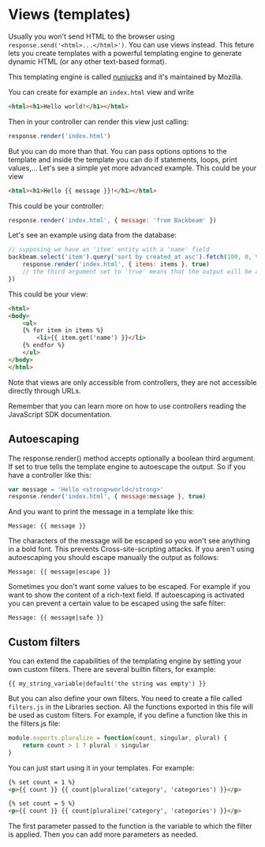 # Views (templates)

Usually you won't send HTML to the browser using `response.send('<html>...</html>')`. You can use views instead. This feture lets you create templates with a powerful templating engine to generate dynamic HTML (or any other text-based format).

This templating engine is called [nunjucks](http://mozilla.github.io/nunjucks/) and it's maintained by Mozilla.

You can create for example an `index.html` view and write

```html
<html><h1>Hello world!</h1></html>
```

Then in your controller can render this view just calling:

```javascript
response.render('index.html')
```

But you can do more than that. You can pass options options to the template and inside the template you can do if statements, loops, print values,... Let's see a simple yet more advanced example. This could be your view

```html
<html><h1>Hello {{ message }}!</h1></html>
```

This could be your controller:

```javascript
response.render('index.html', { message: 'from Backbeam' })
```

Let's see an example using data from the database:

```javascript
// supposing we have an 'item' entity with a 'name' field
backbeam.select('item').query('sort by created_at asc').fetch(100, 0, function(err, items) {
    response.render('index.html', { items: items }, true)
    // the third argument set to 'true' means that the output will be autoescaped
})
```

This could be your view:

```html
<html>
<body>
    <ul>
    {% for item in items %}
        <li>{{ item.get('name') }}</li>
    {% endfor %}
    </ul>
</body>
</html>
```

Note that views are only accessible from controllers, they are not accessible directly through URLs.

Remember that you can learn more on how to use controllers reading the JavaScript SDK documentation.

## Autoescaping

The response.render() method accepts optionally a boolean third argument. If set to true tells the template engine to autoescape the output. So if you have a controller like this:

```javascript
var message = 'Hello <strong>world</strong>'
response.render('index.html', { message:message }, true)
```

And you want to print the message in a template like this:

`Message: {{ message }}`

The characters of the message will be escaped so you won't see anything in a bold font. This prevents Cross-site-scripting attacks. If you aren't using autoescaping you should escape manually the output as follows:

`Message: {{ message|escape }}`

Sometimes you don't want some values to be escaped. For example if you want to show the content of a rich-text field. If autoescaping is activated you can prevent a certain value to be escaped using the safe filter:

`Message: {{ message|safe }}`

## Custom filters
You can extend the capabilities of the templating engine by setting your own custom filters. There are several builtin filters, for example:

`{{ my_string_variable|default('the string was empty') }}`

But you can also define your own filters. You need to create a file called `filters.js` in the Libraries section. All the functions exported in this file will be used as custom filters. For example, if you define a function like this in the filters.js file:

```javascript
module.exports.pluralize = function(count, singular, plural) {
    return count > 1 ? plural : singular
}
```

You can just start using it in your templates. For example:

```html
{% set count = 1 %}
<p>{{ count }} {{ count|pluralize('category', 'categories') }}</p>

{% set count = 5 %}
<p>{{ count }} {{ count|pluralize('category', 'categories') }}</p>
```

The first parameter passed to the function is the variable to which the filter is applied. Then you can add more parameters as needed.
